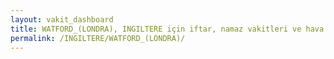 ```yaml
---
layout: vakit_dashboard
title: WATFORD_(LONDRA), INGILTERE için iftar, namaz vakitleri ve hava durumu - ilçe/eyalet seç
permalink: /INGILTERE/WATFORD_(LONDRA)/
---
```


<script type="text/javascript">
  var GLOBAL_COUNTRY = 'INGILTERE';
  var GLOBAL_CITY = 'WATFORD_(LONDRA)';
  var GLOBAL_STATE = '';
  var lat = 72;
  var lon = 21;
</script>
